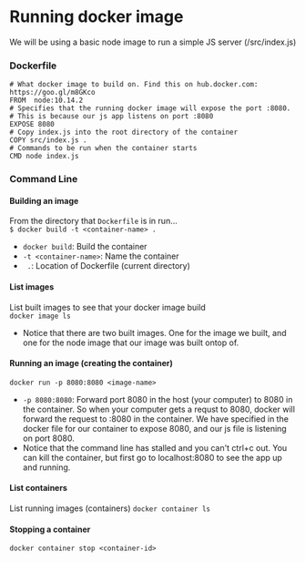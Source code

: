 # Running docker image

We will be using a basic node image to run a simple JS server (/src/index.js)  

### Dockerfile

```
# What docker image to build on. Find this on hub.docker.com: https://goo.gl/m8GKco
FROM  node:10.14.2
# Specifies that the running docker image will expose the port :8080.
# This is because our js app listens on port :8080
EXPOSE 8080
# Copy index.js into the root directory of the container
COPY src/index.js .
# Commands to be run when the container starts
CMD node index.js
```


### Command Line

#### Building an image
From the directory that ```Dockerfile``` is in run...  
```$ docker build -t <container-name> .```  
- ```docker build```: Build the container
- ```-t <container-name>```: Name the container
- ``` .```: Location of Dockerfile (current directory)  

#### List images
List built images to see that your docker image build  
```docker image ls```  
- Notice that there are two built images. One for the image we built, and one 
for the node image that our image was built ontop of.

#### Running an image (creating the container)
```docker run -p 8080:8080 <image-name>```
- ```-p 8080:8080```: Forward port 8080 in the host (your computer) to 8080 in 
the container. So when your computer gets a requst to 8080, docker will forward
the request to :8080 in the container. We have specified in the docker file for 
our container to expose 8080, and our js file is listening on port 8080.  
- Notice that the command line has stalled and you can't ctrl+c out. You can kill
the container, but first go to localhost:8080 to see the app up and running.


#### List containers
List running images (containers)
```docker container ls```  

#### Stopping a container
```docker container stop <container-id>```  


















